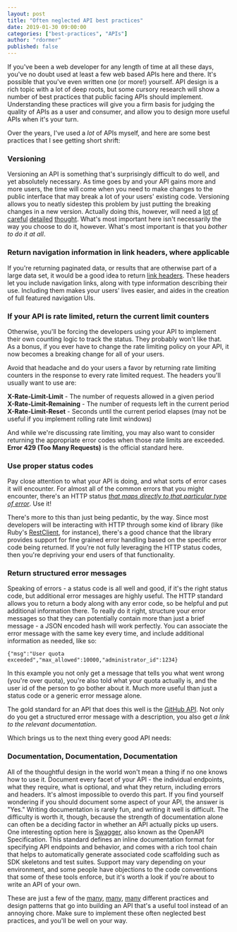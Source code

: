 ```yaml
---
layout: post
title: "Often neglected API best practices"
date: 2019-01-30 09:00:00
categories: ["best-practices", "APIs"]
author: "rdormer"
published: false
---
```


If you've been a web developer for any length of time at all these days, you've no doubt used at least a
few web based APIs here and there. It's possible that you've even written one (or more!) yourself.
API design is a rich topic with a lot of deep roots, but some cursory research will show a number of best
practices that public facing APIs should implement. Understanding these practices will give you a firm basis
for judging the quality of APIs as a user and consumer, and allow you to design more useful APIs when it's your turn.

<!--more-->

Over the years, I've used a _lot_ of APIs myself, and here are some best practices that I see getting short shrift:

### Versioning

Versioning an API is something that's surprisingly difficult to do well, and yet absolutely necessary. As time goes
by and your API gains more and more users, the time will come when you need to make changes to the public interface
that may break a lot of your users' existing code. Versioning allows you to neatly sidestep this problem by just
putting the breaking changes in a new version. Actually doing this, however, will need a [lot](https://restfulapi.net/versioning/) [of](https://apigee.com/about/blog/developer/common-misconceptions-about-api-versioning) [careful](https://blog.apisyouwonthate.com/api-versioning-has-no-right-way-f3c75457c0b7) [detailed](https://semver.org/) [thought](https://blog.restcase.com/restful-api-versioning-insights/). What's most important here isn't necessarily the way you choose to do it, however. What's most important is that you _bother to do it at all_.

### Return navigation information in link headers, where applicable

If you're returning paginated data, or results that are otherwise part of a large data set, it would be a good
idea to return [link headers](https://tools.ietf.org/html/rfc5988). These headers let you include navigation
links, along with type information describing their use. Including them makes your users' lives easier, and aides
in the creation of full featured navigation UIs.

### If your API is rate limited, return the current limit counters

Otherwise, you'll be forcing the developers using your API to implement their own counting logic to track the status.
They probably won't like that. As a bonus, if you ever have to change the rate limiting policy on your API, it now
becomes a breaking change for all of your users.

Avoid that headache and do your users a favor by returning rate limiting counters in the response to every rate
limited request. The headers you'll usually want to use are:

**X-Rate-Limit-Limit** - The number of requests allowed in a given period  
**X-Rate-Limit-Remaining** - The number of requests left in the current period  
**X-Rate-Limit-Reset** - Seconds until the current period elapses (may not be useful if you implement
rolling rate limit windows)

And while we're discussing rate limiting, you may also want to consider returning the appropriate error codes
when those rate limits are exceeded. **Error 429 (Too Many Requests)** is the official standard here.

### Use proper status codes

Pay close attention to what your API is doing, and what sorts of error cases it will encounter. For almost all
of the common errors that you might encounter, there's an HTTP status [_that maps directly to that particular
type of error_](https://tools.ietf.org/html/rfc7231#section-6). Use it!

There's more to this than just being pedantic, by the way. Since most developers will be interacting with HTTP
through some kind of library (like Ruby's [RestClient](https://github.com/rest-client/rest-client), for instance),
there's a good chance that the library provides support for fine grained error handling based on the specific error
code being returned. If you're not fully leveraging the HTTP status codes, then you're depriving your end users of
that functionality.

### Return structured error messages

Speaking of errors - a status code is all well and good, if it's the right status code, but additional error messages
are highly useful. The HTTP standard allows you to return a body along with any error code, so be helpful and put
additional information there. To really do it right, structure your error messages so that they can potentially
contain more than just a brief message - a JSON encoded hash will work perfectly. You can associate the error
message with the same key every time, and include additional information as needed, like so:

```
{"msg":"User quota exceeded","max_allowed":10000,"administrator_id":1234}
```

In this example you not only get a message that tells you what went wrong (you're over quota), you're also told
what your quota actually is, and the user id of the person to go bother about it. Much more useful than just a
status code or a generic error message alone.

The gold standard for an API that does this well is the [GitHub API](https://developer.github.com/v3/). Not only
do you get a structured error message with a description, you also get _a link to the relevant documentation_.

Which brings us to the next thing every good API needs:

### Documentation, Documentation, Documentation

All of the thoughtful design in the world won't mean a thing if no one knows how to use it. Document every facet
of your API - the individual endpoints, what they require, what is optional, and what they return, including errors
and headers. It's almost impossible to overdo this part. If you find yourself wondering if you should document
some aspect of your API, the answer is "Yes." Writing documentation is rarely fun, and writing it well is difficult.
The difficulty is worth it, though, because the strength of documentation alone can often be a deciding factor in whether
an API actually picks up users. One interesting option here is [Swagger](https://swagger.io/solutions/api-documentation/),
also known as the OpenAPI Specification. This standard defines an inline documentation format for specifying API endpoints
and behavior, and comes with a rich tool chain that helps to automatically generate associated code scaffolding such as
SDK skeletons and test suites. Support may vary depending on your environment, and some people have objections to the
code conventions that some of these tools enforce, but it's worth a look if you're about to write an API of your own.

These are just a few of the [many](https://blog.mwaysolutions.com/2014/06/05/10-best-practices-for-better-restful-api/), [many](https://github.com/RestCheatSheet/api-cheat-sheet#api-design-cheat-sheet), [many](https://www.vinaysahni.com/best-practices-for-a-pragmatic-restful-api)
different practices and design patterns that go into building an API that's a useful tool instead of an annoying chore.
Make sure to implement these often neglected best practices, and you'll be well on your way.
